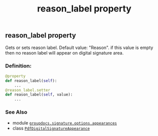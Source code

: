 ﻿---
title: reason_label property
second_title: GroupDocs.Signature for Python via .NET API References
description: 
type: docs
url: /python-net/groupdocs.signature.options.appearances/pdfdigitalsignatureappearance/reason_label/
is_root: false
weight: 110
---

## reason_label property


Gets or sets reason label. Default value: "Reason".
if this value is empty then no reason label will appear on digital signature area.
### Definition:
```python
@property
def reason_label(self):
    ...
@reason_label.setter
def reason_label(self, value):
    ...
```

### See Also
* module [`groupdocs.signature.options.appearances`](../../)
* class [`PdfDigitalSignatureAppearance`](/signature/python-net/groupdocs.signature.options.appearances/pdfdigitalsignatureappearance)
